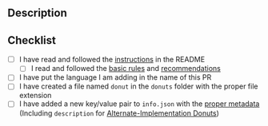 ## Description
<!--
Is there anything I need to know about your addition? Compiler options, necessary environment, ideal way to run your code, etc.

If you contributing an Aternate-Implementation Donut, let me know why it is worthy of being added/why it is unique.
-->

## Checklist
- [ ] I have read and followed the [instructions](https://github.com/EvanZhouDev/TheDonutProject?tab=readme-ov-file#how-do-i-contribute) in the README
    - [ ] I read and followed the [basic rules](https://github.com/EvanZhouDev/TheDonutProject?tab=readme-ov-file#basic-rules) and [recommendations](https://github.com/EvanZhouDev/TheDonutProject?tab=readme-ov-file#recommendations)
- [ ] I have put the language I am adding in the name of this PR
- [ ] I have created a file named `donut` in the `donuts` folder with the proper file extension
- [ ] I have added a new key/value pair to `info.json` with the [proper metadata](https://github.com/EvanZhouDev/TheDonutProject?tab=readme-ov-file#step-2-submit-your-donut) (Including `description` for [Alternate-Implementation Donuts](https://github.com/EvanZhouDev/TheDonutProject?tab=readme-ov-file#alternate-implementation-donuts))

